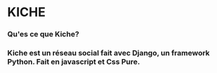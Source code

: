 <h1> KICHE</h1>
<h3> Qu'es ce que Kiche? </h3>
<h3> Kiche est un réseau social fait avec Django, un framework Python. Fait en javascript et Css Pure.</h3>